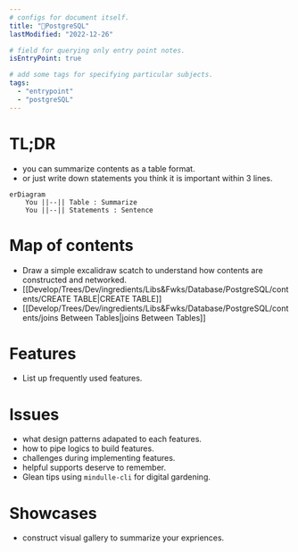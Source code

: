 ```yaml
---
# configs for document itself.
title: "🎉PostgreSQL"
lastModified: "2022-12-26"

# field for querying only entry point notes.
isEntryPoint: true

# add some tags for specifying particular subjects.
tags:
  - "entrypoint"
  - "postgreSQL"
---
```

# TL;DR
- you can summarize contents as a table format.
- or just write down statements you think it is important within 3 lines.
```mermaid
erDiagram
	You ||--|| Table : Summarize
	You ||--|| Statements : Sentence
```


# Map of contents
- Draw a simple excalidraw scatch to understand how contents are constructed and networked.
- [[Develop/Trees/Dev/ingredients/Libs&Fwks/Database/PostgreSQL/contents/CREATE TABLE|CREATE TABLE]]
- [[Develop/Trees/Dev/ingredients/Libs&Fwks/Database/PostgreSQL/contents/joins Between Tables|joins Between Tables]]

# Features
- List up frequently used features.

# Issues
- what design patterns adapated to each features.
- how to pipe logics to build features.
- challenges during implementing features.
- helpful supports deserve to remember.
- Glean tips using `mindulle-cli` for digital gardening.

# Showcases
- construct visual gallery to summarize your expriences.
